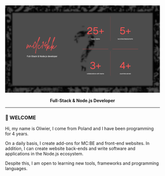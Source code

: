 <p align="center">
    <img src="./.github/images/banner.png" width="980" />
</p>

<p align="center">
    <b>Full-Stack & Node.js Developer</b>
</p>

___

### 👋 WELCOME

Hi, my name is Oliwier, I come from Poland and I have been programming for 4 years.

On a daily basis, I create add-ons for MC:BE and front-end websites. In addition, I can create website back-ends and write software and applications in the Node.js ecosystem.

Despite this, I am open to learning new tools, frameworks and programming languages.

